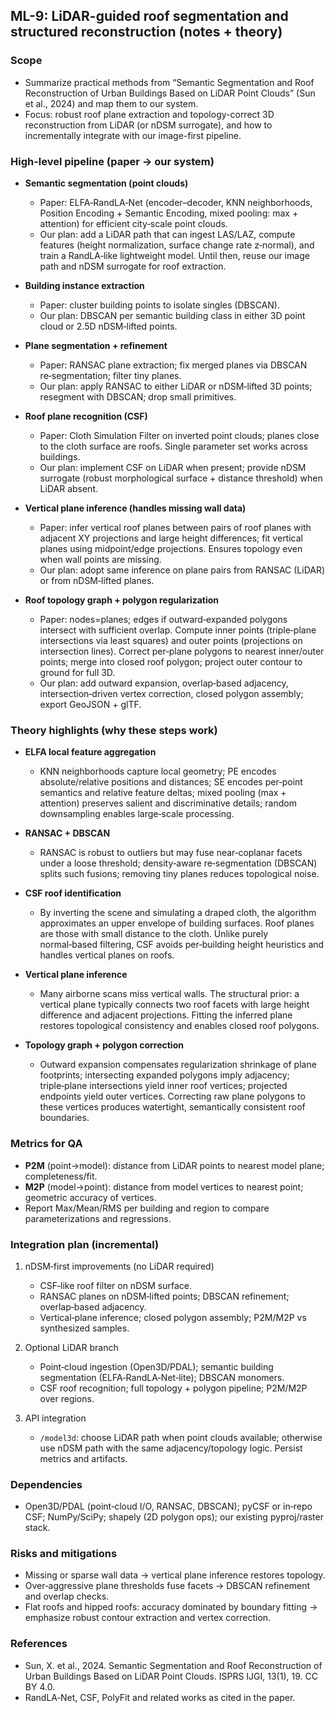 ## ML-9: LiDAR-guided roof segmentation and structured reconstruction (notes + theory)

### Scope

- Summarize practical methods from “Semantic Segmentation and Roof Reconstruction of Urban Buildings Based on LiDAR Point Clouds” (Sun et al., 2024) and map them to our system.
- Focus: robust roof plane extraction and topology-correct 3D reconstruction from LiDAR (or nDSM surrogate), and how to incrementally integrate with our image-first pipeline.

### High-level pipeline (paper → our system)

- **Semantic segmentation (point clouds)**
  - Paper: ELFA‑RandLA‑Net (encoder–decoder, KNN neighborhoods, Position Encoding + Semantic Encoding, mixed pooling: max + attention) for efficient city‑scale point clouds.
  - Our plan: add a LiDAR path that can ingest LAS/LAZ, compute features (height normalization, surface change rate z‑normal), and train a RandLA‑like lightweight model. Until then, reuse our image path and nDSM surrogate for roof extraction.

- **Building instance extraction**
  - Paper: cluster building points to isolate singles (DBSCAN).
  - Our plan: DBSCAN per semantic building class in either 3D point cloud or 2.5D nDSM‑lifted points.

- **Plane segmentation + refinement**
  - Paper: RANSAC plane extraction; fix merged planes via DBSCAN re‑segmentation; filter tiny planes.
  - Our plan: apply RANSAC to either LiDAR or nDSM‑lifted 3D points; resegment with DBSCAN; drop small primitives.

- **Roof plane recognition (CSF)**
  - Paper: Cloth Simulation Filter on inverted point clouds; planes close to the cloth surface are roofs. Single parameter set works across buildings.
  - Our plan: implement CSF on LiDAR when present; provide nDSM surrogate (robust morphological surface + distance threshold) when LiDAR absent.

- **Vertical plane inference (handles missing wall data)**
  - Paper: infer vertical roof planes between pairs of roof planes with adjacent XY projections and large height differences; fit vertical planes using midpoint/edge projections. Ensures topology even when wall points are missing.
  - Our plan: adopt same inference on plane pairs from RANSAC (LiDAR) or from nDSM‑lifted planes.

- **Roof topology graph + polygon regularization**
  - Paper: nodes=planes; edges if outward‑expanded polygons intersect with sufficient overlap. Compute inner points (triple‑plane intersections via least squares) and outer points (projections on intersection lines). Correct per‑plane polygons to nearest inner/outer points; merge into closed roof polygon; project outer contour to ground for full 3D.
  - Our plan: add outward expansion, overlap‑based adjacency, intersection‑driven vertex correction, closed polygon assembly; export GeoJSON + glTF.

### Theory highlights (why these steps work)

- **ELFA local feature aggregation**
  - KNN neighborhoods capture local geometry; PE encodes absolute/relative positions and distances; SE encodes per‑point semantics and relative feature deltas; mixed pooling (max + attention) preserves salient and discriminative details; random downsampling enables large‑scale processing.

- **RANSAC + DBSCAN**
  - RANSAC is robust to outliers but may fuse near‑coplanar facets under a loose threshold; density‑aware re‑segmentation (DBSCAN) splits such fusions; removing tiny planes reduces topological noise.

- **CSF roof identification**
  - By inverting the scene and simulating a draped cloth, the algorithm approximates an upper envelope of building surfaces. Roof planes are those with small distance to the cloth. Unlike purely normal‑based filtering, CSF avoids per‑building height heuristics and handles vertical planes on roofs.

- **Vertical plane inference**
  - Many airborne scans miss vertical walls. The structural prior: a vertical plane typically connects two roof facets with large height difference and adjacent projections. Fitting the inferred plane restores topological consistency and enables closed roof polygons.

- **Topology graph + polygon correction**
  - Outward expansion compensates regularization shrinkage of plane footprints; intersecting expanded polygons imply adjacency; triple‑plane intersections yield inner roof vertices; projected endpoints yield outer vertices. Correcting raw plane polygons to these vertices produces watertight, semantically consistent roof boundaries.

### Metrics for QA

- **P2M** (point→model): distance from LiDAR points to nearest model plane; completeness/fit.
- **M2P** (model→point): distance from model vertices to nearest point; geometric accuracy of vertices.
- Report Max/Mean/RMS per building and region to compare parameterizations and regressions.

### Integration plan (incremental)

1) nDSM‑first improvements (no LiDAR required)
   - CSF‑like roof filter on nDSM surface.
   - RANSAC planes on nDSM‑lifted points; DBSCAN refinement; overlap‑based adjacency.
   - Vertical‑plane inference; closed polygon assembly; P2M/M2P vs synthesized samples.

2) Optional LiDAR branch
   - Point‑cloud ingestion (Open3D/PDAL); semantic building segmentation (ELFA‑RandLA‑Net‑lite); DBSCAN monomers.
   - CSF roof recognition; full topology + polygon pipeline; P2M/M2P over regions.

3) API integration
   - `/model3d`: choose LiDAR path when point clouds available; otherwise use nDSM path with the same adjacency/topology logic. Persist metrics and artifacts.

### Dependencies

- Open3D/PDAL (point‑cloud I/O, RANSAC, DBSCAN); pyCSF or in‑repo CSF; NumPy/SciPy; shapely (2D polygon ops); our existing pyproj/raster stack.

### Risks and mitigations

- Missing or sparse wall data → vertical plane inference restores topology.
- Over‑aggressive plane thresholds fuse facets → DBSCAN refinement and overlap checks.
- Flat roofs and hipped roofs: accuracy dominated by boundary fitting → emphasize robust contour extraction and vertex correction.

### References

- Sun, X. et al., 2024. Semantic Segmentation and Roof Reconstruction of Urban Buildings Based on LiDAR Point Clouds. ISPRS IJGI, 13(1), 19. CC BY 4.0.
- RandLA‑Net, CSF, PolyFit and related works as cited in the paper.



